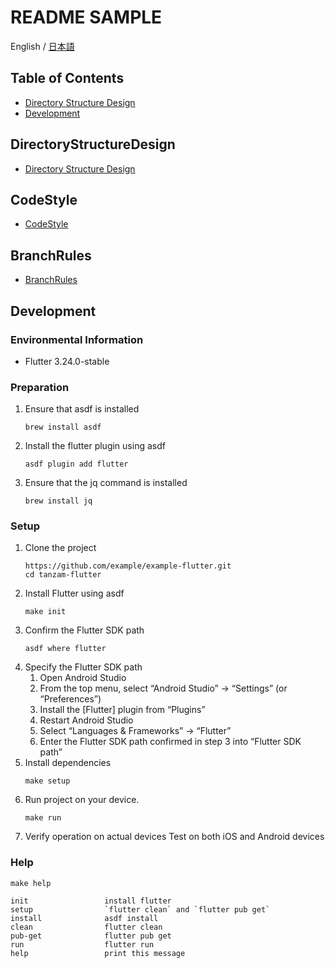 # README SAMPLE

English / [日本語](./documents/README-ja.md)

## Table of Contents
- [Directory Structure Design](#DirectoryStructureDesign)
- [Development](#Development)

## DirectoryStructureDesign
- [Directory Structure Design](./documents/directory_structure_design.md)

## CodeStyle
- [CodeStyle](./documents/code_style.md)

## BranchRules
- [BranchRules](./documents/branch_rules.md)

## Development

### Environmental Information
- Flutter 3.24.0-stable

### Preparation
1. Ensure that asdf is installed
    ```shell
    brew install asdf
    ```
2. Install the flutter plugin using asdf
    ```shell
    asdf plugin add flutter
    ```
3. Ensure that the jq command is installed
    ```shell
    brew install jq
    ```


### Setup
1. Clone the project
    ```shell
    https://github.com/example/example-flutter.git
    cd tanzam-flutter
    ```
2. Install Flutter using asdf
    ```shell
    make init
    ```
3. Confirm the Flutter SDK path
    ```shell
    asdf where flutter
    ```
4. Specify the Flutter SDK path
    1. Open Android Studio
    2. From the top menu, select “Android Studio” -> “Settings” (or “Preferences”)
    3. Install the [Flutter] plugin from “Plugins”
    4. Restart Android Studio
    5. Select “Languages & Frameworks” -> “Flutter”
    6. Enter the Flutter SDK path confirmed in step 3 into “Flutter SDK path”
5. Install dependencies
    ```shell
    make setup
    ```
6. Run project on your device.
    ```shell
    make run
    ```
7. Verify operation on actual devices
    Test on both iOS and Android devices


### Help
```shell
make help

init                 install flutter
setup                `flutter clean` and `flutter pub get`
install              asdf install
clean                flutter clean
pub-get              flutter pub get
run                  flutter run
help                 print this message
```

